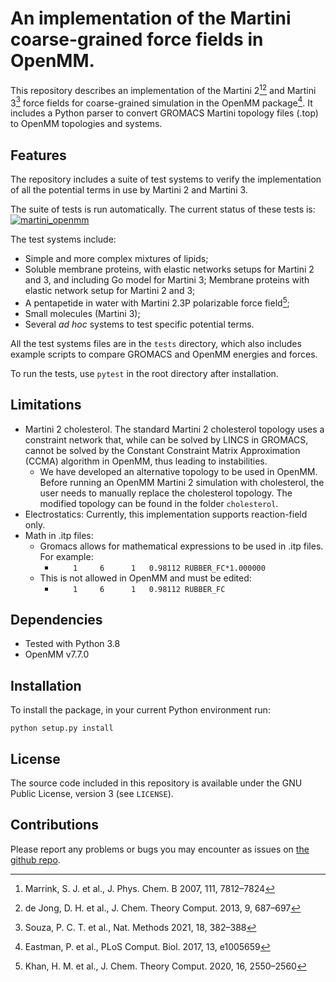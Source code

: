# An implementation of the Martini coarse-grained force fields in OpenMM.

This repository describes an implementation of the Martini 2[^1][^2] and Martini 3[^3] force fields for coarse-grained simulation in the OpenMM package[^4]. It includes a Python parser to convert GROMACS Martini topology files (.top) to OpenMM topologies and systems. 

## Features
The repository includes a suite of test systems to verify the implementation of all the potential terms in use by Martini 2 and Martini 3.

The suite of tests is run automatically. The current status of these tests is:
[![martini_openmm](https://github.com/maccallumlab/martini_openmm/actions/workflows/CI.yml/badge.svg)](https://github.com/maccallumlab/martini_openmm/actions)

The test systems include:
- Simple and more complex mixtures of lipids;
- Soluble membrane proteins, with elastic networks setups for Martini 2 and 3, and including Go model for Martini 3;
Membrane proteins with elastic network setup for Martini 2 and 3;
- A pentapetide in water with Martini 2.3P polarizable force field[^5];
- Small molecules (Martini 3);
- Several _ad hoc_ systems to test specific potential terms.

All the test systems files are in the `tests` directory, which also includes example scripts to compare GROMACS and OpenMM energies and forces.

To run the tests, use `pytest` in the root directory after installation.


## Limitations
- Martini 2 cholesterol. The standard Martini 2 cholesterol topology uses a constraint network that, while can be solved by LINCS in GROMACS, cannot be solved by the Constant Constraint Matrix Approximation (CCMA) algorithm in OpenMM, thus leading to instabilities.
    - We have developed an alternative topology to be used in OpenMM. Before running an OpenMM Martini 2 simulation with cholesterol, the user needs to manually replace the cholesterol topology. The modified topology can be found in the folder `cholesterol`.
- Electrostatics: Currently, this implementation supports reaction-field only.
- Math in .itp files:
    - Gromacs allows for mathematical expressions to be used in .itp files. For example:
        - `    1     6      1   0.98112 RUBBER_FC*1.000000`
    - This is not allowed in OpenMM and must be edited:
        - `    1     6      1   0.98112 RUBBER_FC`

## Dependencies
- Tested with Python 3.8
- OpenMM v7.7.0

## Installation
To install the package, in your current Python environment run:

`python setup.py install`

## License
The source code included in this repository is available under the GNU Public License, version 3 (see `LICENSE`).

## Contributions
Please report any problems or bugs you may encounter as issues on [the github repo](https://github.com/maccallumlab/martini_openmm).

[^1]: Marrink, S. J. et al., J. Phys. Chem. B 2007, 111, 7812–7824
[^2]: de Jong, D. H. et al., J. Chem. Theory Comput. 2013, 9, 687–697
[^3]: Souza, P. C. T. et al., Nat. Methods 2021, 18, 382–388
[^4]: Eastman, P. et al., PLoS Comput. Biol. 2017, 13, e1005659
[^5]: Khan, H. M. et al., J. Chem. Theory Comput. 2020, 16, 2550–2560
